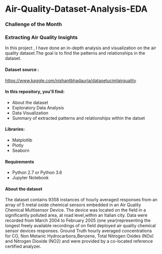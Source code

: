 # Air-Quality-Dataset-Analysis-EDA
### Challenge of the Month
### Extracting Air Quality Insights 
In this project , I have done an in-depth analysis and visualization on the air quality dataset.The goal is to find the patterns and relationships in the dataset. 
<br>
#### Dataset source :
https://www.kaggle.com/nishantbhadauria/datasetucimlairquality
<h4> In this repository, you'll find:</h4>
<ul>
  <li>About the dataset</li>
  <li>Exploratory Data Analysis</li>
  <li>Data Visualization</li>
  <li>Summary of extracted patterns and relationships within the datset </li> 
</ul>
<h4>Libraries:</h4>
<ul>
  <li>Matplotlib</li>
  <li>Plotly</li>
  <li>Seaborn</li>
</ul>
<h4>Requirements</h4><ul>
  <li>Python 2.7 or Python 3.6</li>
  <li>Jupyter Notebook</li></ul>
<h4>About the dataset</h4>
The dataset contains 9358 instances of hourly averaged responses from an array of 5 metal oxide chemical sensors embedded in an Air Quality Chemical Multisensor Device.
The device was located on the field in a significantly polluted area, at road level,within an Italian city. Data were recorded from March 2004 to February 2005 (one year)representing the longest freely available recordings of on field deployed air quality chemical sensor devices responses. Ground Truth hourly averaged concentrations for CO, Non Metanic Hydrocarbons,Benzene, Total Nitrogen Oxides (NOx) and Nitrogen Dioxide (NO2) and were provided by a co-located reference certified analyzer.
